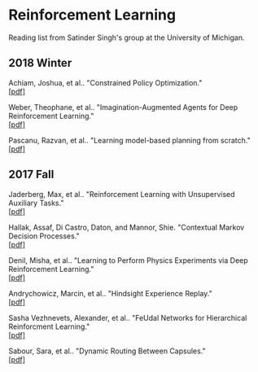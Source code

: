 # Reinforcement Learning
Reading list from Satinder Singh's group at the University of Michigan.

## 2018 Winter
Achiam, Joshua, et al.. "Constrained Policy Optimization."
</br>[[pdf]](https://arxiv.org/pdf/1705.10528.pdf)

Weber, Theophane, et al.. "Imagination-Augmented Agents for Deep Reinforcement Learning."
</br>[[pdf]](https://arxiv.org/pdf/1707.06203.pdf)

Pascanu, Razvan, et al.. "Learning model-based planning from scratch."
</br>[[pdf]](https://arxiv.org/pdf/1707.06170.pdf)

## 2017 Fall
Jaderberg, Max, et al.. "Reinforcement Learning with Unsupervised Auxiliary Tasks."
</br>[[pdf]](https://arxiv.org/pdf/1611.05397.pdf)

Hallak, Assaf, Di Castro, Daton, and Mannor, Shie. "Contextual Markov Decision Processes."
</br>[[pdf]](https://arxiv.org/pdf/1502.02259.pdf)

Denil, Misha, et al.. "Learning to Perform Physics Experiments via Deep Reinforcement Learning."
</br>[[pdf]](https://arxiv.org/pdf/1611.01843.pdf)

Andrychowicz, Marcin, et al.. "Hindsight Experience Replay."
</br>[[pdf]](https://arxiv.org/pdf/1707.01495.pdf)

Sasha Vezhnevets, Alexander, et al.. "FeUdal Networks for Hierarchical Reinforcment Learning."
</br>[[pdf]](https://arxiv.org/pdf/1703.01161.pdf)

Sabour, Sara, et al.. "Dynamic Routing Between Capsules."
</br>[[pdf]](https://arxiv.org/pdf/1710.09829.pdf)
